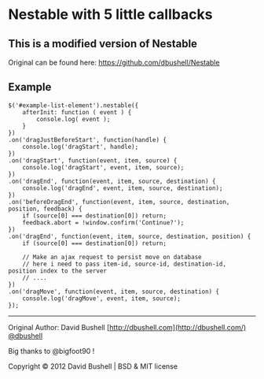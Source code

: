 Nestable with 5 little callbacks
========

## This is a modified version of Nestable

Original can be found here: https://github.com/dbushell/Nestable

## Example
```
$('#example-list-element').nestable({
	afterInit: function ( event ) { 
		console.log( event ); 
	}
})
.on('dragJustBeforeStart', function(handle) {
	console.log('dragStart', handle);
})
.on('dragStart', function(event, item, source) {
	console.log('dragStart', event, item, source);
})
.on('dragEnd', function(event, item, source, destination) {
	console.log('dragEnd', event, item, source, destination);
})
.on('beforeDragEnd', function(event, item, source, destination, position, feedback) {
	if (source[0] === destination[0]) return;
	feedback.abort = !window.confirm('Continue?');
})
.on('dragEnd', function(event, item, source, destination, position) {
	if (source[0] === destination[0]) return;

	// Make an ajax request to persist move on database
	// here i need to pass item-id, source-id, destination-id, position index to the server
	// ....
})
.on('dragMove', function(event, item, source, destination) {
	console.log('dragMove', event, item, source);
});
```
* * *

Original Author: David Bushell [http://dbushell.com](http://dbushell.com/) [@dbushell](http://twitter.com/dbushell/)

Big thanks to @bigfoot90 !

Copyright © 2012 David Bushell | BSD & MIT license

